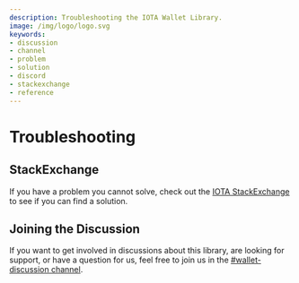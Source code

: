 ```yaml
---
description: Troubleshooting the IOTA Wallet Library.  
image: /img/logo/logo.svg
keywords:
- discussion
- channel
- problem
- solution
- discord
- stackexchange
- reference
---
```

# Troubleshooting

## StackExchange

If you have a problem you cannot solve, check out the [IOTA StackExchange](https://iota.stackexchange.com/) to see if you can find a solution. 

## Joining the Discussion

If you want to get involved in discussions about this library, are looking for support, or have a question for us, feel free to join us in the [#wallet-discussion channel](https://discord.com/channels/397872799483428865/933883981311643698).